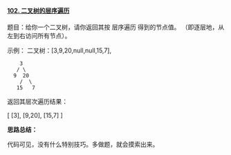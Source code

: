 #### [102. 二叉树的层序遍历](https://leetcode-cn.com/problems/binary-tree-level-order-traversal/)

题目：给你一个二叉树，请你返回其按 层序遍历 得到的节点值。 （即逐层地，从左到右访问所有节点）。

 

示例：
二叉树：[3,9,20,null,null,15,7],

```
    3
   / \
  9  20
    /  \
   15   7
```



返回其层次遍历结果：

  [
            [3],
            [9,20],
            [15,7]
          ]



**思路总结：**

代码可见，没有什么特别技巧。多做题，就会摸索出来。